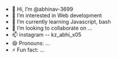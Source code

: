 - 👋 Hi, I’m @abhinav-3699
- 👀 I’m interested in Web development
- 🌱 I’m currently learning Javascript, bash
- 💞️ I’m looking to collaborate on ...
- 📫 instagram -- kz_abhi_x05
- 😄 Pronouns: ...
- ⚡ Fun fact: ...

<!---
abhinav-3699/abhinav-3699 is a ✨ special ✨ repository because its `README.md` (this file) appears on your GitHub profile.
You can click the Preview link to take a look at your changes.
--->
